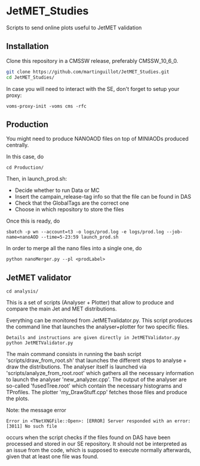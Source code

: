 # JetMET_Studies
Scripts to send online plots useful to JetMET validation

## Installation
Clone this repository in a CMSSW release, preferably CMSSW_10_6_0.
```bash
git clone https://github.com/martinguillot/JetMET_Studies.git
cd JetMET_Studies/
```

In case you will need to interact with the SE, don't forget to setup your proxy:
```
voms-proxy-init -voms cms -rfc
```

## Production
You might need to produce NANOAOD files on top of MINIAODs produced centrally.

In this case, do
```
cd Production/
```

Then, in launch_prod.sh:
- Decide whether to run Data or MC
- Insert the campain_release-tag info so that the file can be found in DAS
- Check that the GlobalTags are the correct one
- Choose in which repository to store the files 

Once this is ready, do
```
sbatch -p wn --account=t3 -o logs/prod.log -e logs/prod.log --job-name=nanoAOD --time=5-23:59 launch_prod.sh
```

In order to merge all the nano files into a single one, do
```
python nanoMerger.py --pl <prodLabel>
```

## JetMET validator

```
cd analysis/
```

This is a set of scripts (Analyser + Plotter) that allow to produce and compare the main Jet and MET distributions.

Everything can be monitored from JetMETvalidator.py. This script produces the command line that launches the analyser+plotter for two specific files.

```
Details and instructions are given directly in JetMETValidator.py
python JetMETValidator.py
```

The main command consists in running the bash script 'scripts/draw_from_root.sh' that launches the different steps to analyse + draw the distributions. The analyser itself is launched via 'scripts/analyze_from_root.root' which gathers all the necessary information to launch the analyser 'new_analyzer.cpp'. The output of the analyser are so-called 'fusedTree.root' which contain the necessary histograms and TProfiles. The plotter 'my_DrawStuff.cpp' fetches those files and produce the plots.


Note: the message error
```
Error in <TNetXNGFile::Open>: [ERROR] Server responded with an error: [3011] No such file
```
occurs when the script checks if the files found on DAS have been processed and stored in our SE repository. It should not be interpreted as an issue from the code, which is supposed to execute normally afterwards, given that at least one file was found. 

